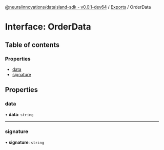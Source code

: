 [@neuralinnovations/dataisland-sdk - v0.0.1-dev64](../../README.md) / [Exports](../modules.md) / OrderData

# Interface: OrderData

## Table of contents

### Properties

- [data](OrderData.md#data)
- [signature](OrderData.md#signature)

## Properties

### data

• **data**: `string`

___

### signature

• **signature**: `string`
